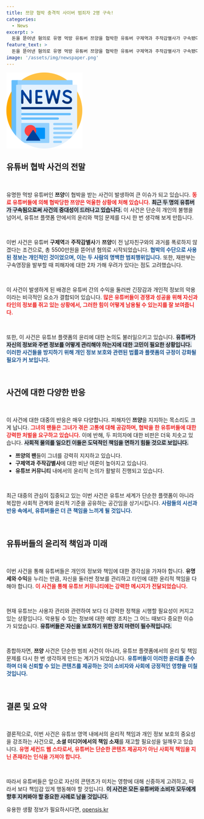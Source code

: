 ```yaml
---
title: 쯔양 협박 충격적 사이버 범죄자 2명 구속!
categories:
  - News
excerpt: >
  돈을 뜯어낸 혐의로 유명 먹방 유튜버 쯔양을 협박한 유튜버 구제역과 주작감별사가 구속됐다! 그들의 범죄는 어떤 과거와 연결되어 있을까? 이 충격적인 사건의 진실을 파헤쳐보세요!
feature_text: >
  돈을 뜯어낸 혐의로 유명 먹방 유튜버 쯔양을 협박한 유튜버 구제역과 주작감별사가 구속됐다! 그들의 범죄는 어떤 과거와 연결되어 있을까? 이 충격적인 사건의 진실을 파헤쳐보세요!
image: '/assets/img/newspaper.png'
---
```


<p><img src="/assets/img/newspaper.png" alt="kimp 속보" /></p>

<h2 data-ke-size="size26">유튜버 협박 사건의 전말</h2>

<p data-ke-size="size16">&nbsp;</p>

<p>유명한 먹방 유튜버인 <b>쯔양</b>이 협박을 받는 사건이 발생하여 큰 이슈가 되고 있습니다. <b><span style="color: #ee2323;">동료 유튜버들에 의해 협박당한 쯔양은 억울한 상황에 처해 있습니다.</span></b> <b><span style="background-color: #21538527;">최근 두 명의 유튜버가 구속됨으로써 사건의 중대성이 드러나고 있습니다.</span></b> 이 사건은 단순히 개인의 불행을 넘어서, 유튜브 플랫폼 안에서의 윤리와 책임 문제를 다시 한 번 생각해 보게 만듭니다. </p>

<p data-ke-size="size16">&nbsp;</p>

<p>이번 사건은 유튜버 <b>구제역</b>과 <b>주작감별사</b>가 <b>쯔양</b>이 전 남자친구와의 과거를 폭로하지 않겠다는 조건으로, 총 5500만원을 뜯어낸 혐의로 시작되었습니다. <b><span style="color: #1a5490;">협박의 수단으로 사용된 정보는 개인적인 것이었으며, 이는 두 사람의 명백한 범죄행위입니다.</span></b> 또한, 재판부는 구속영장을 발부할 때 피해자에 대한 2차 가해 우려가 있다는 점도 고려했습니다.</p>

<p data-ke-size="size16">&nbsp;</p>

<p>이 사건이 발생하게 된 배경은 유튜버 간의 수익을 둘러싼 긴장감과 개인적 정보의 악용이라는 비극적인 요소가 결합되어 있습니다. <b><span style="color: #ee2323;">많은 유튜버들이 경쟁과 성공을 위해 자신과 타인의 정보를 쥐고 있는 상황에서, 그러한 힘이 어떻게 남용될 수 있는지를 잘 보여줍니다.</span></b> </p>

<p data-ke-size="size16">&nbsp;</p>

<p>또한, 이 사건은 유튜브 플랫폼의 윤리에 대한 논의도 불러일으키고 있습니다. <b><span style="background-color: #21538527;">유튜버가 자신의 정보와 주변 정보를 어떻게 관리해야 하는지에 대한 고민이 필요한 상황입니다.</span></b> <b><span style="color: #1a5490;">이러한 사건들을 방지하기 위해 개인 정보 보호와 관련된 법률과 플랫폼의 규정이 강화될 필요가 커 보입니다.</span></b></p>

<p data-ke-size="size16">&nbsp;</p>

<h2 data-ke-size="size26">사건에 대한 다양한 반응</h2>

<p data-ke-size="size16">&nbsp;</p>

<p>이 사건에 대한 대중의 반응은 매우 다양합니다. 피해자인 <b>쯔양</b>을 지지하는 목소리도 크게 납니다. <b><span style="color: #ee2323;">그녀의 팬들은 그녀가 겪은 고통에 대해 공감하며, 협박을 한 유튜버들에 대한 강력한 처벌을 요구하고 있습니다.</span></b> 이에 반해, 두 피의자에 대한 비판은 더욱 치솟고 있습니다. <b><span style="background-color: #21538527;">사회적 물의를 일으킨 이들은 도덕적인 책임을 면하기 힘들 것으로 보입니다.</span></b></p>

<ul>
   <li><b>쯔양의 팬</b>들이 그녀를 강력히 지지하고 있습니다.</li>
   <li><b>구제역과 주작감별사</b>에 대한 비난 여론이 높아지고 있습니다.</li>
   <li><b>유튜브 커뮤니티</b> 내에서의 윤리적 논의가 활발히 진행되고 있습니다.</li>
</ul>

<p data-ke-size="size16">&nbsp;</p>

<p>최근 대중의 관심이 집중되고 있는 이번 사건은 유튜브 세계가 단순한 플랫폼이 아니라 복잡한 사회적 관계와 윤리적 기준을 공유하는 공간임을 상기시킵니다. <b><span style="color: #1a5490;">사람들의 시선과 반응 속에서, 유튜버들은 더 큰 책임을 느끼게 될 것입니다.</span></b> </p>

<p data-ke-size="size16">&nbsp;</p>

<h2 data-ke-size="size26">유튜버들의 윤리적 책임과 미래</h2>

<p data-ke-size="size16">&nbsp;</p>

<p>이번 사건을 통해 유튜버들은 개인의 정보와 책임에 대한 경각심을 가져야 합니다. <b>유명세와 수익</b>을 누리는 만큼, 자신을 둘러싼 정보를 관리하고 타인에 대한 윤리적 책임을 다해야 합니다. <b><span style="color: #ee2323;">이 사건을 통해 유튜브 커뮤니티에는 강력한 메시지가 전달되었습니다.</span></b></p>

<p data-ke-size="size16">&nbsp;</p>

<p>현재 유튜브는 사용자 관리와 관련하여 보다 더 강력한 정책을 시행할 필요성이 커지고 있는 상황입니다. 악용될 수 있는 정보에 대한 예방 조치는 그 어느 때보다 중요한 이슈가 되었습니다. <b><span style="background-color: #21538527;">유튜버들은 자신을 보호하기 위한 장치 마련이 필수적입니다.</span></b> </p>

<p data-ke-size="size16">&nbsp;</p>

<p>종합하자면, <b>쯔양</b> 사건은 단순한 범죄 사건이 아니라, 유튜브 플랫폼에서의 윤리 및 책임 문제를 다시 한 번 생각하게 만드는 계기가 되었습니다. <b><span style="color: #1a5490;">유튜버들이 이러한 윤리를 준수하며 더욱 신뢰할 수 있는 콘텐츠를 제공하는 것이 소비자와 사회에 긍정적인 영향을 미칠 것입니다.</span></b> </p>

<p data-ke-size="size16">&nbsp;</p>

<h2 data-ke-size="size26">결론 및 요약</h2>

<p data-ke-size="size16">&nbsp;</p>

<p>결론적으로, 이번 사건은 유튜브 영역 내에서의 윤리적 책임과 개인 정보 보호의 중요성을 강조하는 사건으로, <b>소셜 미디어에서의 책임 소재</b>를 재고할 필요성을 일깨우고 있습니다. <b><span style="color: #ee2323;">유명 세컨드 웹 스타로서, 유튜버는 단순한 콘텐츠 제공자가 아닌 사회적 책임을 지닌 존재라는 인식을 가져야 합니다.</span></b> </p>

<p data-ke-size="size16">&nbsp;</p>

<p>따라서 유튜버들은 앞으로 자신의 콘텐츠가 미치는 영향에 대해 신중하게 고려하고, 따라서 보다 책임감 있게 행동해야 할 것입니다. <b><span style="background-color: #21538527;">이 사건은 모든 유튜버와 소비자 모두에게 향후 지켜봐야 할 중요한 사례로 남을 것입니다.</span></b></p>
유용한 생활 정보가 필요하시다면, <a href="https://opensis.kr" rel="dofollow">opensis.kr</a>


